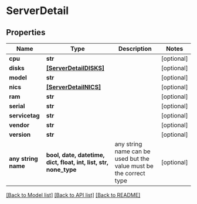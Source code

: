 # ServerDetail


## Properties
Name | Type | Description | Notes
------------ | ------------- | ------------- | -------------
**cpu** | **str** |  | [optional] 
**disks** | [**[ServerDetailDISKS]**](ServerDetailDISKS.md) |  | [optional] 
**model** | **str** |  | [optional] 
**nics** | [**[ServerDetailNICS]**](ServerDetailNICS.md) |  | [optional] 
**ram** | **str** |  | [optional] 
**serial** | **str** |  | [optional] 
**servicetag** | **str** |  | [optional] 
**vendor** | **str** |  | [optional] 
**version** | **str** |  | [optional] 
**any string name** | **bool, date, datetime, dict, float, int, list, str, none_type** | any string name can be used but the value must be the correct type | [optional]

[[Back to Model list]](../README.md#documentation-for-models) [[Back to API list]](../README.md#documentation-for-api-endpoints) [[Back to README]](../README.md)


